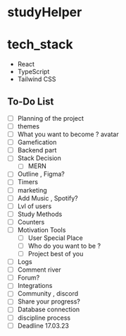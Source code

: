 # studyHelper

# tech_stack

- React
- TypeScript
- Tailwind CSS

## To-Do List

- [ ] Planning of the project
- [ ] themes
- [ ] What you want to become ? avatar
- [ ] Gamefication
- [ ] Backend part
- [ ] Stack Decision
  - [ ] MERN
- [ ] Outline , Figma?
- [ ] Timers
- [ ] marketing
- [ ] Add Music , Spotify?
- [ ] Lvl of users
- [ ] Study Methods
- [ ] Counters
- [ ] Motivation Tools
  - [ ] User Special Place 
  - [ ] Who do you want to be ?
  - [ ] Project best of you
- [ ] Logs
- [ ] Comment river
- [ ] Forum?
- [ ] Integrations
- [ ] Community , discord
- [ ] Share your progress?
- [ ] Database connection
- [ ] discipline process
- [ ] Deadline 17.03.23

